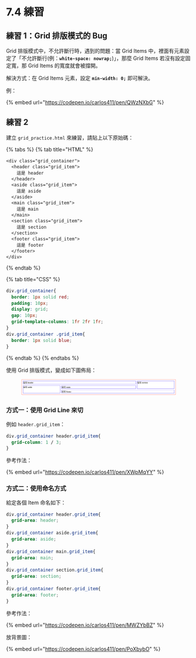 # 7.4 練習

## 練習 1：Grid 排版模式的 Bug

Grid 排版模式中，不允許斷行時，遇到的問題：當 Grid Items 中，裡面有元素設定了「不允許斷行(例：**`white-space: nowrap;`**)」，那麼 Grid Items 若沒有設定固定寬，那 Grid Items 的寬度就會被撐開。

解決方式：在 Grid Items 元素，設定 **`min-width: 0;`** 即可解決。

例：

{% embed url="https://codepen.io/carlos411/pen/QWzNXbG" %}



## 練習 2

建立 `grid_practice.html` 來練習，請貼上以下原始碼：

{% tabs %}
{% tab title="HTML" %}
```markup
<div class="grid_container">
  <header class="grid_item">
    這是 header
  </header>
  <aside class="grid_item">
    這是 aside
  </aside>
  <main class="grid_item">
    這是 main
  </main>
  <section class="grid_item">
    這是 section
  </section>
  <footer class="grid_item">
    這是 footer
  </footer>
</div>
```
{% endtab %}

{% tab title="CSS" %}
```css
div.grid_container{
  border: 1px solid red;
  padding: 10px;
  display: grid;
  gap: 10px;
  grid-template-columns: 1fr 2fr 1fr;
}
div.grid_container .grid_item{
  border: 1px solid blue;
}
```
{% endtab %}
{% endtabs %}



使用 Grid 排版模式，變成如下圖佈局：

<figure><img src="../.gitbook/assets/grid_template_special.png" alt=""><figcaption></figcaption></figure>



### 方式一：使用 Grid Line 來切

例如 `header.grid_item`：

```css
div.grid_container header.grid_item{
  grid-column: 1 / 3;
}
```



參考作法：

{% embed url="https://codepen.io/carlos411/pen/XWpMqYY" %}



### 方式二：使用命名方式

給定各個 Item 命名如下：

```css
div.grid_container header.grid_item{
  grid-area: header;
}
div.grid_container aside.grid_item{
  grid-area: aside;
}
div.grid_container main.grid_item{
  grid-area: main;
}
div.grid_container section.grid_item{
  grid-area: section;
}
div.grid_container footer.grid_item{
  grid-area: footer;
}
```

參考作法：

{% embed url="https://codepen.io/carlos411/pen/MWZYbBZ" %}



放背景圖：

{% embed url="https://codepen.io/carlos411/pen/PoXbybO" %}

